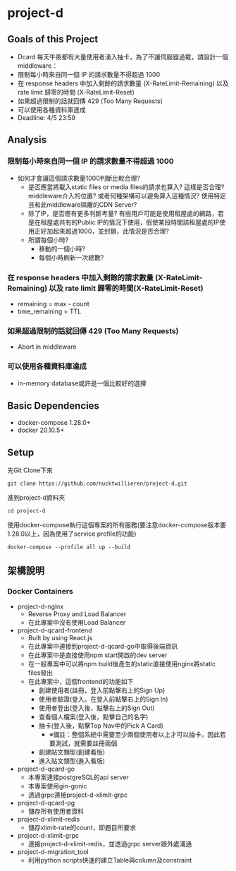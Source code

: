 # project-d

## Goals of this Project
- Dcard 每天午夜都有大量使用者湧入抽卡，為了不讓伺服器過載，請設計一個 middleware：
- 限制每小時來自同一個 IP 的請求數量不得超過 1000
- 在 response headers 中加入剩餘的請求數量 (X-RateLimit-Remaining) 以及 rate limit 歸零的時間 (X-RateLimit-Reset)
- 如果超過限制的話就回傳 429 (Too Many Requests)
- 可以使用各種資料庫達成
- Deadline: 4/5 23:59

## Analysis
### 限制每小時來自同一個 IP 的請求數量不得超過 1000
- 如何才會讓這個請求數量1000判斷比較合理?
  - 是否應當將載入static files or media files的請求也算入? 這樣是否合理? middleware介入的位置? 或者何種架構可以避免算入這種情況? 使用特定且和此middleware隔離的CDN Server?
  - 除了IP，是否應有更多判斷考量? 有些用戶可能是使用租屋處的網路，若是在租屋處共有的Public IP的情況下使用，假使某段時間該租屋處的IP使用正好加起來超過1000，並封鎖，此情況是否合理? 
  - 所謂每個小時?
    - 移動的一個小時?
    - 每個小時刷新一次總數?

### 在 response headers 中加入剩餘的請求數量 (X-RateLimit-Remaining) 以及 rate limit 歸零的時間(X-RateLimit-Reset)
- remaining = max - count 
- time_remaining = TTL

### 如果超過限制的話就回傳 429 (Too Many Requests)
- Abort in middleware

### 可以使用各種資料庫達成
- in-memory database或許是一個比較好的選擇

## Basic Dependencies
- docker-compose 1.28.0+
- docker 20.10.5+

## Setup
先Git Clone下來 
```
git clone https://github.com/nucktwillieren/project-d.git
```

進到project-d資料夾
```
cd project-d
```

使用docker-compose執行這個專案的所有服務(要注意docker-compose版本要1.28.0以上，因為使用了service profile的功能)
```
docker-compose --profile all up --build 
```

## 架構說明
### Docker Containers
- project-d-nginx
  - Reverse Proxy and Load Balancer
  - 在此專案中沒有使用Load Balancer
- project-d-qcard-frontend
  - Built by using React.js
  - 在此專案中連接到project-d-qcard-go中取得後端資訊
  - 在此專案中是直接使用npm start開啟的dev server
  - 在一般專案中可以將npm build後產生的static直接使用nginx將static files發出
  - 在此專案中，這個frontend的功能如下
    - 創建使用者(註冊，登入前點擊右上的Sign Up)
    - 使用者驗證(登入。在登入前點擊右上的Sign In)
    - 使用者登出(登入後，點擊右上的Sign Out)
    - 查看個人檔案(登入後，點擊自己的名字)
    - 抽卡(登入後，點擊Top Nav中的Pick A Card)
      - ※備註：整個系統中需要至少兩個使用者以上才可以抽卡，因此若要測試，就需要註冊兩個
    - 創建貼文類型(創建看版)
    - 進入貼文類型(進入看版)
- project-d-qcard-go
  - 本專案連接postgreSQL的api server
  - 本專案使用gin-gonic
  - 透過grpc連接project-d-xlimit-grpc
- project-d-qcard-pg
  - 儲存所有使用者資料
- project-d-xlimit-redis
  - 儲存xlimit-rate的count，即題目所要求
- project-d-xlimit-grpc
  - 連接project-d-xlimit-redis，並透過grpc server跟外處溝通
- project-d-migration_tool
  - 利用python scripts快速的建立Table與column及constraint
